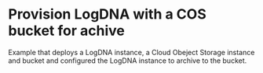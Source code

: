 # Provision LogDNA with a COS bucket for achive

Example that deploys a LogDNA instance, a Cloud Obeject Storage instance and bucket
and configured the LogDNA instance to archive to the bucket.
